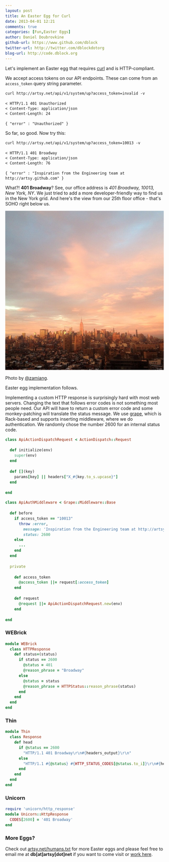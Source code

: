 ```yaml
---
layout: post
title: An Easter Egg for Curl
date: 2013-04-01 12:21
comments: true
categories: [Fun,Easter Eggs]
author: Daniel Doubrovkine
github-url: https://www.github.com/dblock
twitter-url: http://twitter.com/dblockdotorg
blog-url: http://code.dblock.org
---
```


Let's implement an Easter egg that requires [curl](http://curl.haxx.se/) and is HTTP-compliant.

We accept access tokens on our API endpoints. These can come from an `access_token` query string parameter.

```
curl http://artsy.net/api/v1/system/up?access_token=invalid -v

< HTTP/1.1 401 Unauthorized
< Content-Type: application/json
< Content-Length: 24

{ "error" : "Unauthorized" }
```

So far, so good. Now try this:

```
curl http://artsy.net/api/v1/system/up?access_token=10013 -v

< HTTP/1.1 401 Broadway
< Content-Type: application/json
< Content-Length: 76

{ "error" : "Inspiration from the Engineering team at http://artsy.github.com" }
```

What?! **401 Broadway**? See, our office address is *401 Broadway, 10013, New York, NY*. We just tried to add a more developer-friendly way to find us in the New York grid. And here's the view from our 25th floor office - that's SOHO right below us.

<img src="/images/2013-04-01-an-easter-egg-for-curl/artsy-office-view.jpg" />

Photo by [@zamiang](https://github.com/zamiang).

Easter egg implementation follows.

<!-- more -->

Implementing a custom HTTP response is surprisingly hard with most web servers. Changing the text that follows error codes is not something most people need. Our API will have to return a custom error code and some monkey-patching will translate the status message. We use [grape](https://github.com/intridea/grape), which is Rack-based and supports inserting middleware, where we do authentication. We randomly chose the number 2600 for an internal status code.

``` ruby api/api_action_dispatch_request.rb
class ApiActionDispatchRequest < ActionDispatch::Request

  def initialize(env)
    super(env)
  end

  def [](key)
    params[key] || headers["X_#{key.to_s.upcase}"]
  end

end
```

``` ruby api/api_auth_middleware.rb
class ApiAuthMiddleware < Grape::Middleware::Base

  def before
    if access_token == "10013"
      throw :error,
        message: 'Inspiration from the Engineering team at http://artsy.github.com',
        status: 2600
    else
      ...
    end
  end

  private

    def access_token
      @access_token ||= request[:access_token]
    end

    def request
      @request ||= ApiActionDispatchRequest.new(env)
    end

end
```

### WEBrick

``` ruby config/initializers/broadway/webrick.rb
module WEBrick
  class HTTPResponse
    def status=(status)
      if status == 2600
        @status = 401
        @reason_phrase = "Broadway"
      else
        @status = status
        @reason_phrase = HTTPStatus::reason_phrase(status)
      end
    end
  end
end
```

### Thin

``` ruby config/initializers/broadway/thin.rb
module Thin
  class Response
    def head
      if @status == 2600
        "HTTP/1.1 401 Broadway\r\n#{headers_output}\r\n"
      else
        "HTTP/1.1 #{@status} #{HTTP_STATUS_CODES[@status.to_i]}\r\n#{headers_output}\r\n"
      end
    end
  end
end
```

### Unicorn

``` ruby config/initializers/broadway/unicorn.rb
require 'unicorn/http_response'
module Unicorn::HttpResponse
  CODES[2600] = '401 Broadway'
end
```

### More Eggs?

Check out [artsy.net/humans.txt](http://artsy.net/humans.txt) for more Easter eggs and please feel free to email me at **db[at]artsy[dot]net** if you want to come visit or [work here](http://artsy.net/jobs).




